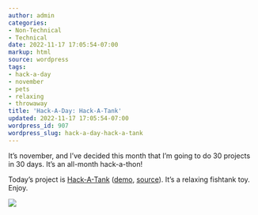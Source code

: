 ```yaml
---
author: admin
categories:
- Non-Technical
- Technical
date: 2022-11-17 17:05:54-07:00
markup: html
source: wordpress
tags:
- hack-a-day
- november
- pets
- relaxing
- throwaway
title: 'Hack-A-Day: Hack-A-Tank'
updated: 2022-11-17 17:05:54-07:00
wordpress_id: 907
wordpress_slug: hack-a-day-hack-a-tank
---
```

It’s november, and I’ve decided this month that I’m going to do 30 projects in 30 days. It’s an all-month hack-a-thon!

Today’s project is [Hack-A-Tank](https://tilde.za3k.com/hackaday/tank/) ([demo](https://tilde.za3k.com/hackaday/tank/), [source](https://github.com/za3k/day17_tank)). It’s a relaxing fishtank toy. Enjoy.

[![](https://blog.za3k.com/wp-content/uploads/2022/11/screenshot-15.png)](https://blog.za3k.com/wp-content/uploads/2022/11/screenshot-15.png)
